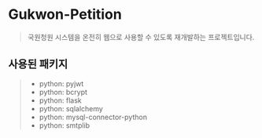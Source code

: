 # Gukwon-Petition
>국원청원 시스템을 온전히 웹으로 사용할 수 있도록 재개발하는 프로젝트입니다.

## 사용된 패키지
>- python: pyjwt
>- python: bcrypt
>- python: flask
>- python: sqlalchemy
>- python: mysql-connector-python
>- python: smtplib
